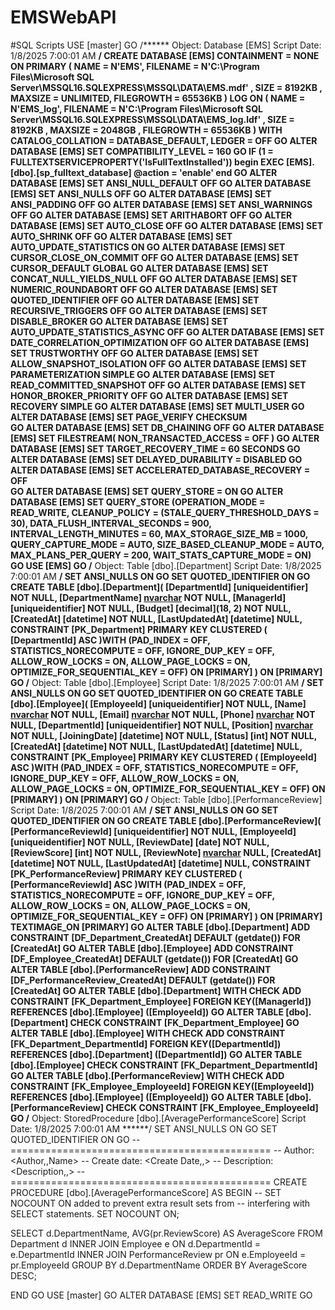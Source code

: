 # EMSWebAPI
#SQL Scripts
USE [master]
GO
/****** Object:  Database [EMS]    Script Date: 1/8/2025 7:00:01 AM ******/
CREATE DATABASE [EMS]
 CONTAINMENT = NONE
 ON  PRIMARY 
( NAME = N'EMS', FILENAME = N'C:\Program Files\Microsoft SQL Server\MSSQL16.SQLEXPRESS\MSSQL\DATA\EMS.mdf' , SIZE = 8192KB , MAXSIZE = UNLIMITED, FILEGROWTH = 65536KB )
 LOG ON 
( NAME = N'EMS_log', FILENAME = N'C:\Program Files\Microsoft SQL Server\MSSQL16.SQLEXPRESS\MSSQL\DATA\EMS_log.ldf' , SIZE = 8192KB , MAXSIZE = 2048GB , FILEGROWTH = 65536KB )
 WITH CATALOG_COLLATION = DATABASE_DEFAULT, LEDGER = OFF
GO
ALTER DATABASE [EMS] SET COMPATIBILITY_LEVEL = 160
GO
IF (1 = FULLTEXTSERVICEPROPERTY('IsFullTextInstalled'))
begin
EXEC [EMS].[dbo].[sp_fulltext_database] @action = 'enable'
end
GO
ALTER DATABASE [EMS] SET ANSI_NULL_DEFAULT OFF 
GO
ALTER DATABASE [EMS] SET ANSI_NULLS OFF 
GO
ALTER DATABASE [EMS] SET ANSI_PADDING OFF 
GO
ALTER DATABASE [EMS] SET ANSI_WARNINGS OFF 
GO
ALTER DATABASE [EMS] SET ARITHABORT OFF 
GO
ALTER DATABASE [EMS] SET AUTO_CLOSE OFF 
GO
ALTER DATABASE [EMS] SET AUTO_SHRINK OFF 
GO
ALTER DATABASE [EMS] SET AUTO_UPDATE_STATISTICS ON 
GO
ALTER DATABASE [EMS] SET CURSOR_CLOSE_ON_COMMIT OFF 
GO
ALTER DATABASE [EMS] SET CURSOR_DEFAULT  GLOBAL 
GO
ALTER DATABASE [EMS] SET CONCAT_NULL_YIELDS_NULL OFF 
GO
ALTER DATABASE [EMS] SET NUMERIC_ROUNDABORT OFF 
GO
ALTER DATABASE [EMS] SET QUOTED_IDENTIFIER OFF 
GO
ALTER DATABASE [EMS] SET RECURSIVE_TRIGGERS OFF 
GO
ALTER DATABASE [EMS] SET  DISABLE_BROKER 
GO
ALTER DATABASE [EMS] SET AUTO_UPDATE_STATISTICS_ASYNC OFF 
GO
ALTER DATABASE [EMS] SET DATE_CORRELATION_OPTIMIZATION OFF 
GO
ALTER DATABASE [EMS] SET TRUSTWORTHY OFF 
GO
ALTER DATABASE [EMS] SET ALLOW_SNAPSHOT_ISOLATION OFF 
GO
ALTER DATABASE [EMS] SET PARAMETERIZATION SIMPLE 
GO
ALTER DATABASE [EMS] SET READ_COMMITTED_SNAPSHOT OFF 
GO
ALTER DATABASE [EMS] SET HONOR_BROKER_PRIORITY OFF 
GO
ALTER DATABASE [EMS] SET RECOVERY SIMPLE 
GO
ALTER DATABASE [EMS] SET  MULTI_USER 
GO
ALTER DATABASE [EMS] SET PAGE_VERIFY CHECKSUM  
GO
ALTER DATABASE [EMS] SET DB_CHAINING OFF 
GO
ALTER DATABASE [EMS] SET FILESTREAM( NON_TRANSACTED_ACCESS = OFF ) 
GO
ALTER DATABASE [EMS] SET TARGET_RECOVERY_TIME = 60 SECONDS 
GO
ALTER DATABASE [EMS] SET DELAYED_DURABILITY = DISABLED 
GO
ALTER DATABASE [EMS] SET ACCELERATED_DATABASE_RECOVERY = OFF  
GO
ALTER DATABASE [EMS] SET QUERY_STORE = ON
GO
ALTER DATABASE [EMS] SET QUERY_STORE (OPERATION_MODE = READ_WRITE, CLEANUP_POLICY = (STALE_QUERY_THRESHOLD_DAYS = 30), DATA_FLUSH_INTERVAL_SECONDS = 900, INTERVAL_LENGTH_MINUTES = 60, MAX_STORAGE_SIZE_MB = 1000, QUERY_CAPTURE_MODE = AUTO, SIZE_BASED_CLEANUP_MODE = AUTO, MAX_PLANS_PER_QUERY = 200, WAIT_STATS_CAPTURE_MODE = ON)
GO
USE [EMS]
GO
/****** Object:  Table [dbo].[Department]    Script Date: 1/8/2025 7:00:01 AM ******/
SET ANSI_NULLS ON
GO
SET QUOTED_IDENTIFIER ON
GO
CREATE TABLE [dbo].[Department](
	[DepartmentId] [uniqueidentifier] NOT NULL,
	[DepartmentName] [nvarchar](100) NOT NULL,
	[ManagerId] [uniqueidentifier] NOT NULL,
	[Budget] [decimal](18, 2) NOT NULL,
	[CreatedAt] [datetime] NOT NULL,
	[LastUpdatedAt] [datetime] NULL,
 CONSTRAINT [PK_Department] PRIMARY KEY CLUSTERED 
(
	[DepartmentId] ASC
)WITH (PAD_INDEX = OFF, STATISTICS_NORECOMPUTE = OFF, IGNORE_DUP_KEY = OFF, ALLOW_ROW_LOCKS = ON, ALLOW_PAGE_LOCKS = ON, OPTIMIZE_FOR_SEQUENTIAL_KEY = OFF) ON [PRIMARY]
) ON [PRIMARY]
GO
/****** Object:  Table [dbo].[Employee]    Script Date: 1/8/2025 7:00:01 AM ******/
SET ANSI_NULLS ON
GO
SET QUOTED_IDENTIFIER ON
GO
CREATE TABLE [dbo].[Employee](
	[EmployeeId] [uniqueidentifier] NOT NULL,
	[Name] [nvarchar](100) NOT NULL,
	[Email] [nvarchar](100) NOT NULL,
	[Phone] [nvarchar](20) NOT NULL,
	[DepartmentId] [uniqueidentifier] NOT NULL,
	[Position] [nvarchar](50) NOT NULL,
	[JoiningDate] [datetime] NOT NULL,
	[Status] [int] NOT NULL,
	[CreatedAt] [datetime] NOT NULL,
	[LastUpdatedAt] [datetime] NULL,
 CONSTRAINT [PK_Employee] PRIMARY KEY CLUSTERED 
(
	[EmployeeId] ASC
)WITH (PAD_INDEX = OFF, STATISTICS_NORECOMPUTE = OFF, IGNORE_DUP_KEY = OFF, ALLOW_ROW_LOCKS = ON, ALLOW_PAGE_LOCKS = ON, OPTIMIZE_FOR_SEQUENTIAL_KEY = OFF) ON [PRIMARY]
) ON [PRIMARY]
GO
/****** Object:  Table [dbo].[PerformanceReview]    Script Date: 1/8/2025 7:00:01 AM ******/
SET ANSI_NULLS ON
GO
SET QUOTED_IDENTIFIER ON
GO
CREATE TABLE [dbo].[PerformanceReview](
	[PerformanceReviewId] [uniqueidentifier] NOT NULL,
	[EmployeeId] [uniqueidentifier] NOT NULL,
	[ReviewDate] [date] NOT NULL,
	[ReviewScore] [int] NOT NULL,
	[ReviewNote] [nvarchar](max) NULL,
	[CreatedAt] [datetime] NOT NULL,
	[LastUpdatedAt] [datetime] NULL,
 CONSTRAINT [PK_PerformanceReview] PRIMARY KEY CLUSTERED 
(
	[PerformanceReviewId] ASC
)WITH (PAD_INDEX = OFF, STATISTICS_NORECOMPUTE = OFF, IGNORE_DUP_KEY = OFF, ALLOW_ROW_LOCKS = ON, ALLOW_PAGE_LOCKS = ON, OPTIMIZE_FOR_SEQUENTIAL_KEY = OFF) ON [PRIMARY]
) ON [PRIMARY] TEXTIMAGE_ON [PRIMARY]
GO
ALTER TABLE [dbo].[Department] ADD  CONSTRAINT [DF_Department_CreatedAt]  DEFAULT (getdate()) FOR [CreatedAt]
GO
ALTER TABLE [dbo].[Employee] ADD  CONSTRAINT [DF_Employee_CreatedAt]  DEFAULT (getdate()) FOR [CreatedAt]
GO
ALTER TABLE [dbo].[PerformanceReview] ADD  CONSTRAINT [DF_PerformanceReview_CreatedAt]  DEFAULT (getdate()) FOR [CreatedAt]
GO
ALTER TABLE [dbo].[Department]  WITH CHECK ADD  CONSTRAINT [FK_Department_Employee] FOREIGN KEY([ManagerId])
REFERENCES [dbo].[Employee] ([EmployeeId])
GO
ALTER TABLE [dbo].[Department] CHECK CONSTRAINT [FK_Department_Employee]
GO
ALTER TABLE [dbo].[Employee]  WITH CHECK ADD  CONSTRAINT [FK_Department_DepartmentId] FOREIGN KEY([DepartmentId])
REFERENCES [dbo].[Department] ([DepartmentId])
GO
ALTER TABLE [dbo].[Employee] CHECK CONSTRAINT [FK_Department_DepartmentId]
GO
ALTER TABLE [dbo].[PerformanceReview]  WITH CHECK ADD  CONSTRAINT [FK_Employee_EmployeeId] FOREIGN KEY([EmployeeId])
REFERENCES [dbo].[Employee] ([EmployeeId])
GO
ALTER TABLE [dbo].[PerformanceReview] CHECK CONSTRAINT [FK_Employee_EmployeeId]
GO
/****** Object:  StoredProcedure [dbo].[AveragePerformanceScore]    Script Date: 1/8/2025 7:00:01 AM ******/
SET ANSI_NULLS ON
GO
SET QUOTED_IDENTIFIER ON
GO
-- =============================================
-- Author:		<Author,,Name>
-- Create date: <Create Date,,>
-- Description:	<Description,,>
-- =============================================
CREATE PROCEDURE [dbo].[AveragePerformanceScore] 
AS
BEGIN
	-- SET NOCOUNT ON added to prevent extra result sets from
	-- interfering with SELECT statements.
	SET NOCOUNT ON;

SELECT 
    d.DepartmentName,
    AVG(pr.ReviewScore) AS AverageScore
FROM 
    Department d
INNER JOIN 
    Employee e ON d.DepartmentId = e.DepartmentId
INNER JOIN 
    PerformanceReview pr ON e.EmployeeId = pr.EmployeeId
GROUP BY 
    d.DepartmentName
ORDER BY 
    AverageScore DESC;

END
GO
USE [master]
GO
ALTER DATABASE [EMS] SET  READ_WRITE 
GO
